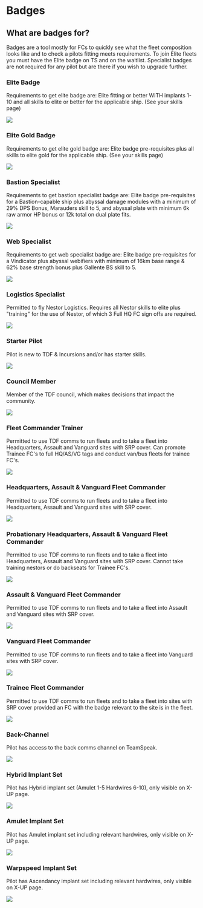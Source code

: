 # Badges

## What are badges for?

Badges are a tool mostly for FCs to quickly see what the fleet composition looks like and to check a pilots fitting meets requirements. To join Elite fleets you must have the Elite badge on TS and on the waitlist. Specialist badges are not required for any pilot but are there if you wish to upgrade further.

### Elite Badge

Requirements to get elite badge are:
Elite fitting or better WITH implants 1-10 and all skills to elite or better for the applicable ship. (See your skills page)

![](e.png)

### Elite Gold Badge

Requirements to get elite gold badge are:
Elite badge pre-requisites plus all skills to elite gold for the applicable ship. (See your skills page)

![](egold.png)

### Bastion Specialist

Requirements to get bastion specialist badge are:
Elite badge pre-requisites for a Bastion-capable ship plus abyssal damage modules with a minimum of 29% DPS Bonus, Marauders skill to 5, and abyssal plate with minimum 6k raw armor HP bonus or 12k total on dual plate fits.

![](bastion.png)

### Web Specialist

Requirements to get web specialist badge are:
Elite badge pre-requisites for a Vindicator plus abyssal webifiers with minimum of 16km base range & 62% base strength bonus plus Gallente BS skill to 5.

![](wv.png)

### Logistics Specialist

Permitted to fly Nestor Logistics. Requires all Nestor skills to elite plus "training" for the use of Nestor, of which 3 Full HQ FC sign offs are required.

![](l.png)

### Starter Pilot

Pilot is new to TDF & Incursions and/or has starter skills.

![](starter.png)

### Council Member

Member of the TDF council, which makes decisions that impact the community.

![](c.png)

### Fleet Commander Trainer

Permitted to use TDF comms to run fleets and to take a fleet into Headquarters, Assault and Vanguard sites with SRP cover.
Can promote Trainee FC's to full HQ/AS/VG tags and conduct van/bus fleets for trainee FC's.

![](trainer.png)

### Headquarters, Assault & Vanguard Fleet Commander

Permitted to use TDF comms to run fleets and to take a fleet into Headquarters, Assault and Vanguard sites with SRP cover.

![](hq.png)

### Probationary Headquarters, Assault & Vanguard Fleet Commander

Permitted to use TDF comms to run fleets and to take a fleet into Headquarters, Assault and Vanguard sites with SRP cover. Cannot take training nestors or do backseats for Trainee FC's.

![](hqp.png)

### Assault & Vanguard Fleet Commander

Permitted to use TDF comms to run fleets and to take a fleet into Assault and Vanguard sites with SRP cover.

![](as.png)

### Vanguard Fleet Commander

Permitted to use TDF comms to run fleets and to take a fleet into Vanguard sites with SRP cover.

![](vg.png)

### Trainee Fleet Commander

Permitted to use TDF comms to run fleets and to take a fleet into sites with SRP cover provided an FC with the badge relevant to the site is in the fleet.

![](trainee.png)

### Back-Channel

Pilot has access to the back comms channel on TeamSpeak.

![](b.png)

### Hybrid Implant Set

Pilot has Hybrid implant set (Amulet 1-5 Hardwires 6-10), only visible on X-UP page.

![](h.png)

### Amulet Implant Set

Pilot has Amulet implant set including relevant hardwires, only visible on X-UP page.

![](a.png)

### Warpspeed Implant Set

Pilot has Ascendancy implant set including relevant hardwires, only visible on X-UP page.

![](w.png)
